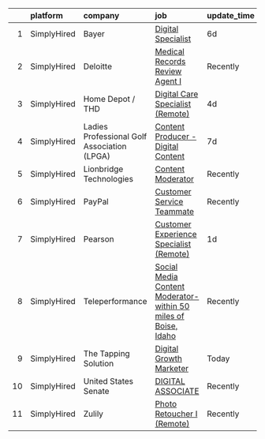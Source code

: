 

|    | platform    | company                                     | job                                                                                                                                                                          | update_time   | location                    |
|---:|:------------|:--------------------------------------------|:-----------------------------------------------------------------------------------------------------------------------------------------------------------------------------|:--------------|:----------------------------|
|  1 | SimplyHired | Bayer                                       | [Digital Specialist](https://www.simplyhired.com/job/-PJ82s3RKE2HNgGRNeQOqyKiuFPAT1WrAX1W0N71-FC-hy4xEj-41A?q=digital+platform)                                              | 6d            | Kīhei, HI                   |
|  2 | SimplyHired | Deloitte                                    | [Medical Records Review Agent I](https://www.simplyhired.com/job/km5uD0wJO9NBhW4cRQmsqlKygFuO512bJzCktS_1AV47iQURtbl7Aw?q=digital+platform)                                  | Recently      | Boise, ID +44 locations     |
|  3 | SimplyHired | Home Depot / THD                            | [Digital Care Specialist (Remote)](https://www.simplyhired.com/job/ViVSOCAdCtj6HOYkPNrbJLLlZRRe0F_S5tLcb-BZeogfYKTlF9Hphg?q=digital+platform)                                | 4d            | Atlanta, GA                 |
|  4 | SimplyHired | Ladies Professional Golf Association (LPGA) | [Content Producer - Digital Content](https://www.simplyhired.com/job/yqv2LKnhpL3h9SjapVO8-_eutZMD5t3EfLUIwlNIyyb1QORZKkb9jQ?q=digital+platform)                              | 7d            | Remote                      |
|  5 | SimplyHired | Lionbridge Technologies                     | [Content Moderator](https://www.simplyhired.com/job/tiRFDd8JdMJNO4LZETLuWfF67iwEuqpxeJ2j2OZVbcsULfPqUxc6NA?q=digital+platform)                                               | Recently      | Boise, ID                   |
|  6 | SimplyHired | PayPal                                      | [Customer Service Teammate](https://www.simplyhired.com/job/8pjFuArkDOv7x1qz03zgQwuTey92UnqaC4zqdotY27PWj1mHtI4uIw?q=digital+platform)                                       | Recently      | Nebraska +1 location        |
|  7 | SimplyHired | Pearson                                     | [Customer Experience Specialist (Remote)](https://www.simplyhired.com/job/NBQ7-q9XkIThtYoYFs9_wmITpYi4IcHXeZiJQ-q-xKYcbhqEmozXMg?q=digital+platform)                         | 1d            | United States +51 locations |
|  8 | SimplyHired | Teleperformance                             | [Social Media Content Moderator- within 50 miles of Boise, Idaho](https://www.simplyhired.com/job/uDX2RC3MlCKKIQNjfOBeFekeKsyaEcwKr5Olf9oZpTzzmklaA_fllQ?q=digital+platform) | Recently      | Boise, ID                   |
|  9 | SimplyHired | The Tapping Solution                        | [Digital Growth Marketer](https://www.simplyhired.com/job/W9f4qUrDMDqjyglTb2Ac-rsEQTOTtxjg27Cb-XfU_Ag_p3Vz6s8ZCg?q=digital+platform)                                         | Today         | Remote                      |
| 10 | SimplyHired | United States Senate                        | [DIGITAL ASSOCIATE](https://www.simplyhired.com/job/ueDjf6HGGo2GjLrCgtobDAnzLImUWJ0ZkMSJ1yUHfNssopVgTl1Jlw?q=digital+platform)                                               | Recently      | Washington, DC              |
| 11 | SimplyHired | Zulily                                      | [Photo Retoucher I (Remote)](https://www.simplyhired.com/job/znBbD3JE4U02XYneGBdhfVLs85kSTPvLTswA36xxQO5hzcAbO6xQBA?q=digital+platform)                                      | Recently      | Ohio                        |